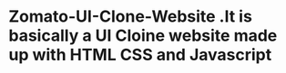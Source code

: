 # Zomato-UI-Clone-Website .It  is basically a UI Cloine website made up with HTML CSS and Javascript
